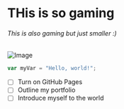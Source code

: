 # THis is so gaming
###### This is also gaming but just smaller :)

![Image](https://s.brightspace.com/course-images/images/b9434840-7190-4688-8810-7c3eb8a12202/banner-wide-low-density-max-size.jpg)

``` javascript
var myVar = "Hello, world!";
```

- [ ] Turn on GitHub Pages
- [ ] Outline my portfolio
- [ ] Introduce myself to the world
